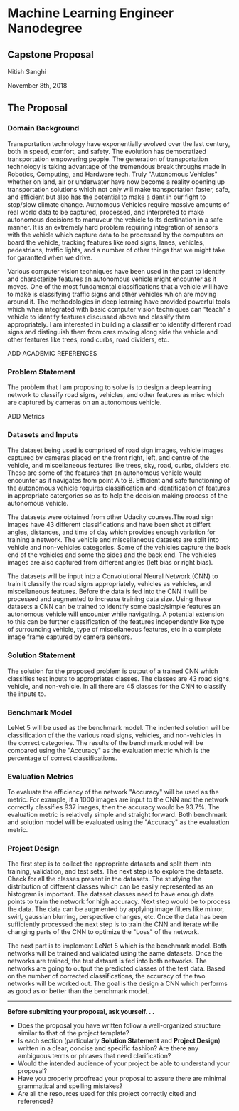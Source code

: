 # Machine Learning Engineer Nanodegree
## Capstone Proposal
Nitish Sanghi

November  8th, 2018

## The Proposal
### Domain Background
Transportation technology have exponentially evolved over the last century, both in speed, comfort, and safety. The evolution has democratized transportation empowering people. The generation of transportation technology is taking advantage
of the tremendous break throughs made in Robotics, Computing, and Hardware tech. Truly "Autonomous Vehicles" whether on land, air or underwater have now become a reality opening up transportation solutions which not only will make transportation faster, safe, and efficient but also has the potential to make a dent in our fight to stop/slow climate change. Autnomous Vehicles require massive amounts of real world data to be captured, processed, and interpreted to make autonomous decisions to manuveur the vehicle to its destination in a safe manner. It is an extremely hard problem requiring integration of sensors with the vehicle which capture data to be processed by the computers on board the vehicle, tracking features like road signs, lanes, vehicles, pedestrians, traffic lights, and a number of other things that we might take for garantted when we drive.

Various computer vision techniques have been used in the past to identify and characterize features an autonomous vehicle might encounter as it moves. One of the most fundamental classifications that a vehicle will have to make is classifying traffic signs and other vehicles which are moving around it. The methodologies in deep learning have provided powerful tools which when integrated with basic computer vision techniques can "teach" a vehicle to identify features discussed above and classify them appropriately. I am interested in building a classifier to identify different road signs and distinguish them from cars moving along side the vehicle and other features like trees, road curbs, road dividers, etc.

ADD ACADEMIC REFERENCES 

### Problem Statement
The problem that I am proposing to solve is to design a deep learning network to classify road signs, vehicles, and other features as misc which are captured by cameras on an autonomous vehicle.

ADD Metrics

### Datasets and Inputs
The dataset being used is comprised of road sign images, vehicle images captured by cameras placed on the front right, left, and centre of the vehicle, and miscellaneous features like trees, sky, road, curbs, dividers etc. These are some of the features that an autonomous vehicle would encounter as it navigates from point A to B. Efficient and safe functioning of the autonomous vehicle requires classification and identification of features in appropriate catergories so as to help the decision making process of the autonomous vehicle. 

The datasets were obtained from other Udacity courses.The road sign images have 43 different classifications and have been shot at differt angles, distances, and time of day which provides enough variation for training a network. The vehicle and miscellaneous datasets are split into vehicle and non-vehicles categories. Some of the vehicles capture the back end of the vehicles and some the sides and the back end. The vehicles images are also captured from different angles (left bias or right bias). 

The datasets will be input into a Convolutional Neural Network (CNN) to train it classify the road signs appropriately, vehicles as vehicles, and miscellaneous features. Before the data is fed into the CNN it will be processed and augmented to increase training data size. Using these datasets a CNN can be trained to identify some basic/simple features an autonomous vehicle will encounter while navigating. A potential extension to this can be further classification of the features independently like type of surrounding vehicle, type of miscellaneous features, etc in a complete image frame captured by camera sensors.

### Solution Statement
The solution for the proposed problem is output of a trained CNN which classifies test inputs to appropriates classes. The classes are 43 road signs, vehicle, and non-vehicle. In all there are 45 classes for the CNN to classify the inputs to.

### Benchmark Model
LeNet 5 will be used as the benchmark model. The indented solution will be classification of the the various road signs, vehicles, and non-vehicles in the correct categories. The results of the benchmark model will be compared using the "Accuracy" as the evaluation metric which is the percentage of correct classifications.

### Evaluation Metrics
To evaluate the efficiency of the network "Accuracy" will be used as the metric. For example, if a 1000 images are input to the CNN and the network correctly classifies 937 images, then the accuracy would be 93.7%. The evaluation metric is relatively simple and straight forward. Both benchmark and solution model will be evaluated using the "Accuracy" as the evaluation metric.

### Project Design

The first step is to collect the appropriate datasets and split them into training, validation, and test sets. The next step is to explore the datasets. Check for all the classes present in the datasets. The studying the distribution of different classes which can be easily represented as an histogram is important. The dataset classes need to have enough data points to train the network for high accuracy. Next step would be to process the data. The data can be augmented by applying image filters like mirror, swirl, gaussian blurring, perspective changes, etc. Once the data has been sufficiently processed the next step is to train the CNN and iterate while changing parts of the CNN to optimize the "Loss" of the network. 

The next part is to implement LeNet 5 which is the benchmark model. Both networks will be trained and validated using the same datasets. Once the networks are trained, the test dataset is fed into both networks. The networks are going to output the predicted classes of the test data. Based on the number of corrected classifications, the accuracy of the two networks will be worked out. The goal is the design a CNN which performs as good as or better than the benchmark model. 


-----------

**Before submitting your proposal, ask yourself. . .**

- Does the proposal you have written follow a well-organized structure similar to that of the project template?
- Is each section (particularly **Solution Statement** and **Project Design**) written in a clear, concise and specific fashion? Are there any ambiguous terms or phrases that need clarification?
- Would the intended audience of your project be able to understand your proposal?
- Have you properly proofread your proposal to assure there are minimal grammatical and spelling mistakes?
- Are all the resources used for this project correctly cited and referenced?
